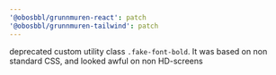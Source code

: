 ```yaml
---
'@obosbbl/grunnmuren-react': patch
'@obosbbl/grunnmuren-tailwind': patch
---
```


deprecated custom utility class `.fake-font-bold`. It was based on non standard CSS, and looked awful on non HD-screens
